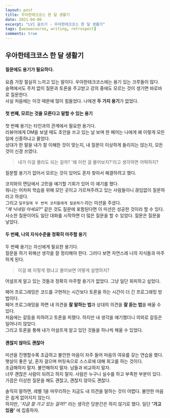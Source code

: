 ```yaml
---
layout: post
title: 우아한테크코스 한 달 생활기
date: 2021-04-06
excerpt: "LV1 글쓰기 - 우아한테크코스 한 달 생활기"
tags: [woowacourse, writing, retrospect]
comments: true
---
```


## 우아한테크코스 한 달 생활기

#### 질문에도 용기가 필요하다.
요즘 가장 절실히 느끼고 있는 말이다. 우아한테크코스에는 용기 있는 크루들이 많다.  
슬랙에서도 주저 없이 질문과 토론을 주고받고 강의 중에도 모르는 것이 생기면 바로바로 질문한다.  
사실 처음에는 이것 때문에 많이 힘들었다. 나에겐 **두 가지 용기**가 없었다.

#### 첫 번째, 모르는 것을 모른다고 말할 수 있는 용기
첫 번째 용기는 타인과의 관계에서 필요한 용기다.  
리뷰어에게 DM을 보낼 때도 초안을 쓰고 있는 날 보며 한 페어는 나에게 왜 이렇게 모든 일에 신중하냐고 물었다.  
상대가 한 말을 내가 잘 이해한 것이 맞는지, 내 질문이 이상하게 들리지는 않는지, 모든 것이 신경 쓰였다.
> 내가 이걸 몰라도 되는 걸까? '왜 이런 걸 물어보지?'라고 생각하면 어떡하지?

질문할 용기가 없어서 모르는 것이 있어도 혼자 찾아서 해결하려고 했다.

코치와의 면담에서 고민을 얘기할 기회가 있어 이 얘기를 했다.  
워니는 어차피 학습을 위해 모인 곳이고 가르쳐주려고 있는 사람들이니 끊임없이 질문하라고 하셨다.  
그리고 `일주일에 두 번씩 코치들에게 질문하기` 라는 미션을 주셨다.  
_"제 닉네임 아세요?"_ 같은 것도 질문에 포함된다면 이 미션은 성공한 것이라 할 수 있다.  
사소한 질문이어도 일단 대화를 시작하면 더 많은 질문을 할 수 있었다. 질문은 질문을 낳았다.

#### 두 번째, 나의 지식수준을 정확히 마주할 용기
두 번째 용기는 자신에게 필요한 용기다.  
질문을 하기 위해선 생각을 잘 정리해야 한다. 그러다 보면 자연스레 나의 지식들과 마주하게 된다.
> 이걸 왜 이렇게 했냐고 물어보면 어떻게 설명하지?

어설프게 알고 있는 것들과 정확히 마주할 용기가 없었다. 그냥 일단 회피하고 싶었다.

페어 프로그래밍은 코드를 구현하는 시간보다 토론을 하는 시간이 더 긴 프로그래밍 방법이다.  
페어 프로그래밍을 하면 내 의견을 **잘 말하는 법**과 상대의 의견을 **잘 듣는 법**을 배울 수 있다.  
처음에는 갈등을 피하려고 토론을 피했다. 하지만 내 생각을 얘기했더니 의외로 갈등은 일어나지 않았다.  
그리고 토론을 통해 내가 어설프게 알고 있던 것들을 하나씩 채울 수 있었다.

#### 괜찮지 않아도 괜찮아
미션을 진행할수록 조급하고 불안한 마음이 자주 들어 마음의 여유를 갖는 연습을 했다.  
햇살이 좋은 날, 혼자 걸으며 머릿속으로 스스로에 대해 회고를 하는 것이다.  
조급해하지 말자. 불안해하지 말자. 남들과 비교하지 말자.  
너무 괜찮은 사람이 되려고 하지 말자. 사람은 누구나 실수를 하고 부족한 부분이 있다.  
가끔은 이상한 질문을 해도 괜찮고, 괜찮지 않아도 괜찮다.

솔직히 말하면, 레벨 1을 마무리하는 지금도 내 의견을 말하는 것이 어렵다. 불안한 마음은 쉽게 없어지지 않는다.   
하지만, _'지금 잘 가고 있는 걸까?'_ 라는 생각은 당분간은 하지 않기로 했다. 일단 **'가고 있음'** 에 집중하자.